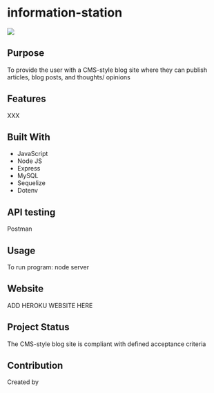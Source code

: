 # information-station

![](assets/images/.jpg)

## Purpose
To provide the user with a CMS-style blog site where they can publish articles, blog posts, and thoughts/ opinions

## Features
XXX

## Built With
* JavaScript
* Node JS 
* Express
* MySQL
* Sequelize
* Dotenv

## API testing
Postman

## Usage
To run program: node server

## Website
ADD HEROKU WEBSITE HERE

## Project Status
The CMS-style blog site is compliant with defined acceptance criteria

## Contribution
Created by 

